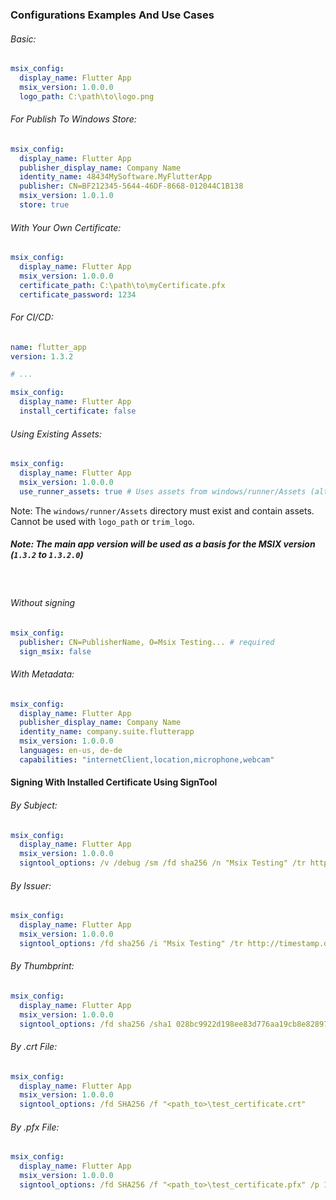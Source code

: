 ### Configurations Examples And Use Cases

###### Basic:

```yaml
msix_config:
  display_name: Flutter App
  msix_version: 1.0.0.0
  logo_path: C:\path\to\logo.png
```

###### For Publish To Windows Store:

```yaml
msix_config:
  display_name: Flutter App
  publisher_display_name: Company Name
  identity_name: 48434MySoftware.MyFlutterApp
  publisher: CN=BF212345-5644-46DF-8668-012044C1B138
  msix_version: 1.0.1.0
  store: true
```

###### With Your Own Certificate:

```yaml
msix_config:
  display_name: Flutter App
  msix_version: 1.0.0.0
  certificate_path: C:\path\to\myCertificate.pfx
  certificate_password: 1234
```

###### For CI/CD:

```yaml
name: flutter_app
version: 1.3.2

# ...

msix_config:
  display_name: Flutter App
  install_certificate: false
```

###### Using Existing Assets:

```yaml
msix_config:
  display_name: Flutter App
  msix_version: 1.0.0.0
  use_runner_assets: true # Uses assets from windows/runner/Assets (alternative to logo_path)
```

Note: The `windows/runner/Assets` directory must exist and contain assets. Cannot be used 
with `logo_path` or `trim_logo`.

##### Note: The main app version will be used as a basis for the MSIX version (`1.3.2` to `1.3.2.0`)

<br />

###### Without signing

```yaml
msix_config:
  publisher: CN=PublisherName, O=Msix Testing... # required
  sign_msix: false
```

###### With Metadata:

```yaml
msix_config:
  display_name: Flutter App
  publisher_display_name: Company Name
  identity_name: company.suite.flutterapp
  msix_version: 1.0.0.0
  languages: en-us, de-de
  capabilities: "internetClient,location,microphone,webcam"
```

#### Signing With Installed Certificate Using SignTool

###### By Subject:

```yaml
msix_config:
  display_name: Flutter App
  msix_version: 1.0.0.0
  signtool_options: /v /debug /sm /fd sha256 /n "Msix Testing" /tr http://timestamp.digicert.com
```

###### By Issuer:

```yaml
msix_config:
  display_name: Flutter App
  msix_version: 1.0.0.0
  signtool_options: /fd sha256 /i "Msix Testing" /tr http://timestamp.digicert.com
```

###### By Thumbprint:

```yaml
msix_config:
  display_name: Flutter App
  msix_version: 1.0.0.0
  signtool_options: /fd sha256 /sha1 028bc9922d198ee83d776aa19cb8e82897691e0c /tr http://timestamp.digicert.com
```

###### By .crt File:

```yaml
msix_config:
  display_name: Flutter App
  msix_version: 1.0.0.0
  signtool_options: /fd SHA256 /f "<path_to>\test_certificate.crt"
```

###### By .pfx File:

```yaml
msix_config:
  display_name: Flutter App
  msix_version: 1.0.0.0
  signtool_options: /fd SHA256 /f "<path_to>\test_certificate.pfx" /p 1234
```
